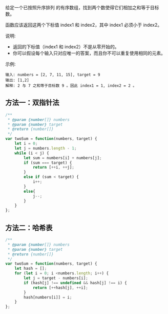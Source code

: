 给定一个已按照升序排列 的有序数组，找到两个数使得它们相加之和等于目标数。

函数应该返回这两个下标值 index1 和 index2，其中 index1 必须小于 index2。

说明:

* 返回的下标值（index1 和 index2）不是从零开始的。
* 你可以假设每个输入只对应唯一的答案，而且你不可以重复使用相同的元素。

示例:

    输入: numbers = [2, 7, 11, 15], target = 9
    输出: [1,2]
    解释: 2 与 7 之和等于目标数 9 。因此 index1 = 1, index2 = 2 。

## 方法一：双指针法

```javascript
/**
 * @param {number[]} numbers
 * @param {number} target
 * @return {number[]}
 */
var twoSum = function(numbers, target) {
    let i = 0;
    let j = numbers.length - 1;
    while (i < j) {
        let sum = numbers[i] + numbers[j];
        if (sum === target) {
            return [++i, ++j]; 
        }
        else if (sum < target) {
            i++;
        }
        else{
            j--;
        }
    }
};
```

## 方法二：哈希表

```javascript
/**
 * @param {number[]} numbers
 * @param {number} target
 * @return {number[]}
 */
var twoSum = function(numbers, target) {
    let hash = [];
    for (let i = 0; i <numbers.length; i++) {
        let j = target - numbers[i];
        if (hash[j] !== undefined && hash[j] !== i) {
            return [++hash[j], ++i];
        }
        hash[numbers[i]] = i;
    }
};
```